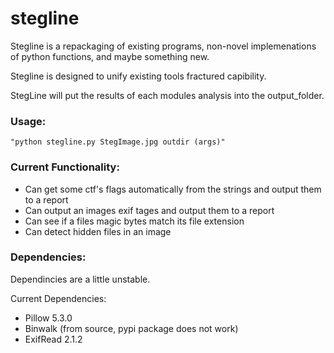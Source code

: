 # stegline
Stegline is a repackaging of existing programs, non-novel implemenations of python functions, and maybe something new.

Stegline is designed to unify existing tools fractured capibility.

StegLine will put the results of each modules analysis into the output_folder.

### Usage:

	"python stegline.py StegImage.jpg outdir (args)"

### Current Functionality:
- Can get some ctf's flags automatically from the strings and output them to a report
- Can output an images exif tages and output them to a report
- Can see if a files magic bytes match its file extension
- Can detect hidden files in an image


### Dependencies:

Dependincies are a little unstable.

Current Dependencies:
- Pillow 5.3.0
- Binwalk (from source, pypi package does not work)
- ExifRead 2.1.2
